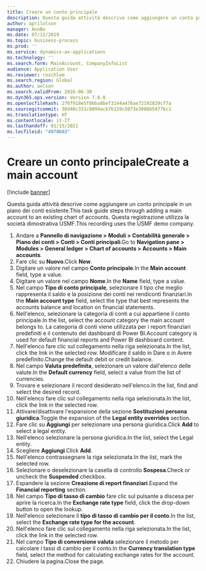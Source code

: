 ```yaml
---
title: Creare un conto principale
description: Questa guida attività descrive come aggiungere un conto principale in un piano dei conti esistente.
author: aprilolson
manager: AnnBe
ms.date: 07/11/2019
ms.topic: business-process
ms.prod: ''
ms.service: dynamics-ax-applications
ms.technology: ''
ms.search.form: MainAccount, CompanyInfoList
audience: Application User
ms.reviewer: roschlom
ms.search.region: Global
ms.author: aolson
ms.search.validFrom: 2016-06-30
ms.dyn365.ops.version: Version 7.0.0
ms.openlocfilehash: 276f918e5f86ba8bef3144a476ae72192829cf7a
ms.sourcegitcommit: 38d40c331c8894acb7b119c5073e3088b54776c1
ms.translationtype: HT
ms.contentlocale: it-IT
ms.lasthandoff: 01/15/2021
ms.locfileid: "4978603"
---
```

# <a name="create-a-main-account"></a><span data-ttu-id="f9559-103">Creare un conto principale</span><span class="sxs-lookup"><span data-stu-id="f9559-103">Create a main account</span></span>

[!include [banner](../../includes/banner.md)]

<span data-ttu-id="f9559-104">Questa guida attività descrive come aggiungere un conto principale in un piano dei conti esistente.</span><span class="sxs-lookup"><span data-stu-id="f9559-104">This task guide steps through adding a main account to an existing chart of accounts.</span></span> <span data-ttu-id="f9559-105">Questa registrazione utilizza la società dimostrativa USMF.</span><span class="sxs-lookup"><span data-stu-id="f9559-105">This recording uses the USMF demo company.</span></span>  

1. <span data-ttu-id="f9559-106">Andare a **Pannello di navigazione > Moduli > Contabilità generale > Piano dei conti > Conti > Conti principali**.</span><span class="sxs-lookup"><span data-stu-id="f9559-106">Go to **Navigation pane > Modules > General ledger > Chart of accounts > Accounts > Main accounts**.</span></span>
2. <span data-ttu-id="f9559-107">Fare clic su **Nuovo**.</span><span class="sxs-lookup"><span data-stu-id="f9559-107">Click **New**.</span></span>
3. <span data-ttu-id="f9559-108">Digitare un valore nel campo **Conto principale**.</span><span class="sxs-lookup"><span data-stu-id="f9559-108">In the **Main account** field, type a value.</span></span>
4. <span data-ttu-id="f9559-109">Digitare un valore nel campo **Nome**.</span><span class="sxs-lookup"><span data-stu-id="f9559-109">In the **Name** field, type a value.</span></span>
5. <span data-ttu-id="f9559-110">Nel campo **Tipo di conto principale**, selezionare il tipo che meglio rappresenta il saldo e la posizione dei conti nei rendiconti finanziari.</span><span class="sxs-lookup"><span data-stu-id="f9559-110">In the **Main account type** field, select the type that best represents the accounts balance and location on financial statements.</span></span>
6. <span data-ttu-id="f9559-111">Nell'elenco, selezionare la categoria di conti a cui appartiene il conto principale.</span><span class="sxs-lookup"><span data-stu-id="f9559-111">In the list, select the account category the main account belongs to.</span></span> <span data-ttu-id="f9559-112">La categoria di conti viene utilizzata per i report finanziari predefiniti e il contenuto del dashboard di Power BI.</span><span class="sxs-lookup"><span data-stu-id="f9559-112">Account category is used for default financial reports and Power BI dashboard content.</span></span>  
7. <span data-ttu-id="f9559-113">Nell'elenco fare clic sul collegamento nella riga selezionata.</span><span class="sxs-lookup"><span data-stu-id="f9559-113">In the list, click the link in the selected row.</span></span> <span data-ttu-id="f9559-114">Modificare il saldo in Dare o in Avere predefinito.</span><span class="sxs-lookup"><span data-stu-id="f9559-114">Change the default debit or credit balance.</span></span>  
8. <span data-ttu-id="f9559-115">Nel campo **Valuta predefinita**, selezionare un valore dall'elenco delle valute.</span><span class="sxs-lookup"><span data-stu-id="f9559-115">In the **Default currency** field, select a value from the list of currencies.</span></span>
9. <span data-ttu-id="f9559-116">Trovare e selezionare il record desiderato nell'elenco.</span><span class="sxs-lookup"><span data-stu-id="f9559-116">In the list, find and select the desired record.</span></span>
10. <span data-ttu-id="f9559-117">Nell'elenco fare clic sul collegamento nella riga selezionata.</span><span class="sxs-lookup"><span data-stu-id="f9559-117">In the list, click the link in the selected row.</span></span>
11. <span data-ttu-id="f9559-118">Attivare/disattivare l'espansione della sezione **Sostituzioni persona giuridica**.</span><span class="sxs-lookup"><span data-stu-id="f9559-118">Toggle the expansion of the **Legal entity overrides** section.</span></span>
12. <span data-ttu-id="f9559-119">Fare clic su **Aggiungi** per selezionare una persona giuridica.</span><span class="sxs-lookup"><span data-stu-id="f9559-119">Click **Add** to select a legal entity.</span></span>
13. <span data-ttu-id="f9559-120">Nell'elenco selezionare la persona giuridica.</span><span class="sxs-lookup"><span data-stu-id="f9559-120">In the list, select the Legal entity.</span></span>
14. <span data-ttu-id="f9559-121">Scegliere **Aggiungi**.</span><span class="sxs-lookup"><span data-stu-id="f9559-121">Click **Add**.</span></span>
15. <span data-ttu-id="f9559-122">Nell'elenco contrassegnare la riga selezionata.</span><span class="sxs-lookup"><span data-stu-id="f9559-122">In the list, mark the selected row.</span></span>
16. <span data-ttu-id="f9559-123">Selezionare o deselezionare la casella di controllo **Sospesa**.</span><span class="sxs-lookup"><span data-stu-id="f9559-123">Check or uncheck the **Suspended** checkbox.</span></span>
17. <span data-ttu-id="f9559-124">Espandere la sezione **Creazione di report finanziari**.</span><span class="sxs-lookup"><span data-stu-id="f9559-124">Expand the **Financial reporting** section.</span></span>
18. <span data-ttu-id="f9559-125">Nel campo **Tipo di tasso di cambio** fare clic sul pulsante a discesa per aprire la ricerca.</span><span class="sxs-lookup"><span data-stu-id="f9559-125">In the **Exchange rate type** field, click the drop-down button to open the lookup.</span></span>
19. <span data-ttu-id="f9559-126">Nell'elenco selezionare il **tipo di tasso di cambio per il conto**.</span><span class="sxs-lookup"><span data-stu-id="f9559-126">In the list, select the **Exchange rate type for the account**.</span></span>
20. <span data-ttu-id="f9559-127">Nell'elenco fare clic sul collegamento nella riga selezionata.</span><span class="sxs-lookup"><span data-stu-id="f9559-127">In the list, click the link in the selected row.</span></span>
21. <span data-ttu-id="f9559-128">Nel campo **Tipo di conversione valuta** selezionare il metodo per calcolare i tassi di cambio per il conto.</span><span class="sxs-lookup"><span data-stu-id="f9559-128">In the **Currency translation type** field, select the method for calculating exchange rates for the account.</span></span>
22. <span data-ttu-id="f9559-129">Chiudere la pagina.</span><span class="sxs-lookup"><span data-stu-id="f9559-129">Close the page.</span></span>

